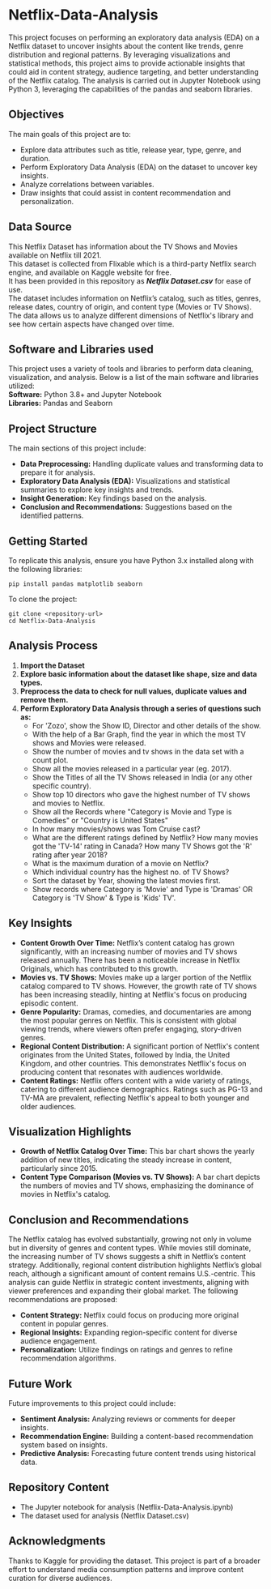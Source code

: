 # Netflix-Data-Analysis
This project focuses on performing an exploratory data analysis (EDA) on a Netflix dataset to uncover insights about the content like trends, genre distribution and regional patterns. By leveraging visualizations and statistical methods, this project aims to provide actionable insights that could aid in content strategy, audience targeting, and better understanding of the Netflix catalog. The analysis is carried out in Jupyter Notebook using Python 3, leveraging the capabilities of the pandas and seaborn libraries.

## Objectives
The main goals of this project are to:        
- Explore data attributes such as title, release year, type, genre, and duration.
- Perform Exploratory Data Analysis (EDA) on the dataset to uncover key insights.
- Analyze correlations between variables.
- Draw insights that could assist in content recommendation and personalization.

## Data Source
This Netflix Dataset has information about the TV Shows and Movies available on Netflix till 2021.       
This dataset is collected from Flixable which is a third-party Netflix search engine, and available on Kaggle website for free.    
It has been provided in this repository as **_Netflix Dataset.csv_** for ease of use.      
The dataset includes information on Netflix’s catalog, such as titles, genres, release dates, country of origin, and content type (Movies or TV Shows). The data allows us to analyze different dimensions of Netflix's library and see how certain aspects have changed over time. 

## Software and Libraries used
This project uses a variety of tools and libraries to perform data cleaning, visualization, and analysis. Below is a list of the main software and libraries utilized:    
**Software:** Python 3.8+ and Jupyter Notebook        
**Libraries:** Pandas and Seaborn

## Project Structure
The main sections of this project include:
- **Data Preprocessing:** Handling duplicate values and transforming data to prepare it for analysis.
- **Exploratory Data Analysis (EDA):** Visualizations and statistical summaries to explore key insights and trends.
- **Insight Generation:** Key findings based on the analysis.
- **Conclusion and Recommendations:** Suggestions based on the identified patterns.

## Getting Started
To replicate this analysis, ensure you have Python 3.x installed along with the following libraries:  

``` 
pip install pandas matplotlib seaborn
```    

To clone the project:      
```
git clone <repository-url>
cd Netflix-Data-Analysis
```

## Analysis Process
1. **Import the Dataset**
2. **Explore basic information about the dataset like shape, size and data types.**
3. **Preprocess the data to check for null values, duplicate values and remove them.**
4. **Perform Exploratory Data Analysis through a series of questions such as:**
   - For 'Zozo', show the Show ID, Director and other details of the show.
   - With the help of a Bar Graph, find the year in which the most TV shows and Movies were released.
   - Show the number of movies and tv shows in the data set with a count plot.
   - Show all the movies released in a particular year (eg. 2017).
   - Show the Titles of all the TV Shows released in India (or any other specific country).
   - Show top 10 directors who gave the highest number of TV shows and movies to Netflix.
   - Show all the Records where "Category is Movie and Type is Comedies" or "Country is United States"
   - In how many movies/shows was Tom Cruise cast?
   - What are the different ratings defined by Netflix? How many movies got the 'TV-14' rating in Canada? How many TV Shows got the 'R' rating after year 2018?
   - What is the maximum duration of a movie on Netflix?
   - Which individual country has the highest no. of TV Shows?
   - Sort the dataset by Year, showing the latest movies first.
   - Show records where Category is 'Movie' and Type is 'Dramas' OR Category is 'TV Show' & Type is 'Kids' TV'.
  
  
## Key Insights
- **Content Growth Over Time:** Netflix’s content catalog has grown significantly, with an increasing number of movies and TV shows released annually. There has been a noticeable increase in Netflix Originals, which has contributed to this growth.         
- **Movies vs. TV Shows:** Movies make up a larger portion of the Netflix catalog compared to TV shows. However, the growth rate of TV shows has been increasing steadily, hinting at Netflix's focus on producing episodic content.       
- **Genre Popularity:** Dramas, comedies, and documentaries are among the most popular genres on Netflix. This is consistent with global viewing trends, where viewers often prefer engaging, story-driven genres.       
- **Regional Content Distribution:** A significant portion of Netflix's content originates from the United States, followed by India, the United Kingdom, and other countries. This demonstrates Netflix's focus on producing content that resonates with audiences worldwide.        
- **Content Ratings:** Netflix offers content with a wide variety of ratings, catering to different audience demographics. Ratings such as PG-13 and TV-MA are prevalent, reflecting Netflix's appeal to both younger and older audiences.

## Visualization Highlights
- **Growth of Netflix Catalog Over Time:** This bar chart shows the yearly addition of new titles, indicating the steady increase in content, particularly since 2015.
- **Content Type Comparison (Movies vs. TV Shows):** A bar chart depicts the numbers of movies and TV shows, emphasizing the dominance of movies in Netflix's catalog.

## Conclusion and Recommendations
The Netflix catalog has evolved substantially, growing not only in volume but in diversity of genres and content types. While movies still dominate, the increasing number of TV shows suggests a shift in Netflix’s content strategy. Additionally, regional content distribution highlights Netflix’s global reach, although a significant amount of content remains U.S.-centric. This analysis can guide Netflix in strategic content investments, aligning with viewer preferences and expanding their global market.       The following recommendations are proposed:       
- **Content Strategy:** Netflix could focus on producing more original content in popular genres.
- **Regional Insights:** Expanding region-specific content for diverse audience engagement.
- **Personalization:** Utilize findings on ratings and genres to refine recommendation algorithms.

## Future Work
Future improvements to this project could include:        
- **Sentiment Analysis:** Analyzing reviews or comments for deeper insights.
- **Recommendation Engine:** Building a content-based recommendation system based on insights.
- **Predictive Analysis:** Forecasting future content trends using historical data.

## Repository Content
- The Jupyter notebook for analysis (Netflix-Data-Analysis.ipynb)
- The dataset used for analysis (Netflix Dataset.csv)

## Acknowledgments
Thanks to Kaggle for providing the dataset. This project is part of a broader effort to understand media consumption patterns and improve content curation for diverse audiences.

